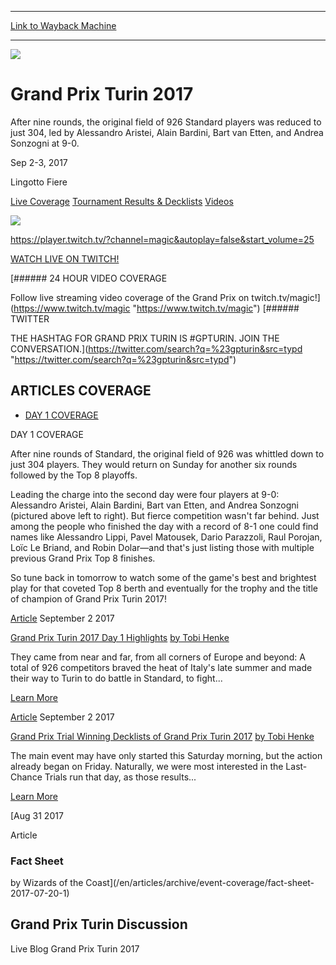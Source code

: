 
---
[Link to Wayback Machine](https://web.archive.org/web/20170902235410/http://magic.wizards.com/en/events/coverage/gptur17)

[_metadata_:generator]:- "Drupal 7 (http://drupal.org)"
[_metadata_:node]:- "1182611"
[_metadata_:source]:- "div-block-system-main"
[_metadata_:title]:- "Grand Prix Turin 2017"
[_metadata_:wayback_capture_timestamp]:- "2017-09-02 23:54:10"
[_metadata_:wayback_raw_url]:- "https://web.archive.org/web/20170902235410id_/http://magic.wizards.com/en/events/coverage/gptur17"
[_metadata_:wayback_url]:- "http://magic.wizards.com/en/events/coverage/gptur17"
---










![](http://magic.wizards.com/sites/mtg/files/gptur17_Day_1_Closing_Header.jpg)




Grand Prix Turin 2017
=====================




After nine rounds, the original field of 926 Standard players was reduced to just 304, led by Alessandro Aristei, Alain Bardini, Bart van Etten, and Andrea Sonzogni at 9-0.






Sep 2-3, 2017


Lingotto Fiere














[Live Coverage](/en/events/coverage/gptur17) [Tournament Results & Decklists](/en/events/coverage/gptur17/tournament-results-and-decklists) [Videos](/en/events/coverage/gptur17/videos) 












![](https://media.magic.wizards.com/images/featured/logo-twitch-inline_front_0.png)



<https://player.twitch.tv/?channel=magic&autoplay=false&start_volume=25>


[WATCH LIVE ON TWITCH!](http://www.twitch.tv/magic) 











[###### 24 HOUR VIDEO COVERAGE


Follow live streaming video coverage of the Grand Prix on twitch.tv/magic!](https://www.twitch.tv/magic "https://www.twitch.tv/magic")
[###### TWITTER


THE HASHTAG FOR GRAND PRIX TURIN IS #GPTURIN. JOIN THE CONVERSATION.](https://twitter.com/search?q=%23gpturin&src=typd "https://twitter.com/search?q=%23gpturin&src=typd")



ARTICLES COVERAGE
-----------------




* [DAY 1 COVERAGE](#tabs-0)


DAY 1 COVERAGE



After nine rounds of Standard, the original field of 926 was whittled down to just 304 players. They would return on Sunday for another six rounds followed by the Top 8 playoffs.


Leading the charge into the second day were four players at 9-0: Alessandro Aristei, Alain Bardini, Bart van Etten, and Andrea Sonzogni (pictured above left to right). But fierce competition wasn't far behind. Just among the people who finished the day with a record of 8-1 one could find names like Alessandro Lippi, Pavel Matousek, Dario Parazzoli, Raul Porojan, Loïc Le Briand, and Robin Dolar—and that's just listing those with multiple previous Grand Prix Top 8 finishes.


So tune back in tomorrow to watch some of the game's best and brightest play for that coveted Top 8 berth and eventually for the trophy and the title of champion of Grand Prix Turin 2017!

 





[Article](/en/events/coverage/gptur17/grand-prix-turin-day-1-highlights-2017-09-02)
 September 2 2017 


[Grand Prix Turin 2017 Day 1 Highlights](/en/events/coverage/gptur17/grand-prix-turin-day-1-highlights-2017-09-02)
[by Tobi Henke](/en/events/coverage/gptur17/grand-prix-turin-day-1-highlights-2017-09-02)

They came from near and far, from all corners of Europe and beyond: A total of 926 competitors braved the heat of Italy's late summer and made their way to Turin to do battle in Standard, to fight...


[Learn More](/en/events/coverage/gptur17/grand-prix-turin-day-1-highlights-2017-09-02)










[Article](/en/events/coverage/gptur17/grand-prix-trial-winning-decklists-grand-prix-turin-2017-09-02)
 September 2 2017 


[Grand Prix Trial Winning Decklists of Grand Prix Turin 2017](/en/events/coverage/gptur17/grand-prix-trial-winning-decklists-grand-prix-turin-2017-09-02)
[by Tobi Henke](/en/events/coverage/gptur17/grand-prix-trial-winning-decklists-grand-prix-turin-2017-09-02)

The main event may have only started this Saturday morning, but the action already began on Friday. Naturally, we were most interested in the Last-Chance Trials run that day, as those results...


[Learn More](/en/events/coverage/gptur17/grand-prix-trial-winning-decklists-grand-prix-turin-2017-09-02)










[Aug
31
2017




Article



### Fact Sheet


by Wizards of the Coast](/en/articles/archive/event-coverage/fact-sheet-2017-07-20-1)









Grand Prix Turin Discussion
---------------------------


Live Blog Grand Prix Turin 2017
 







